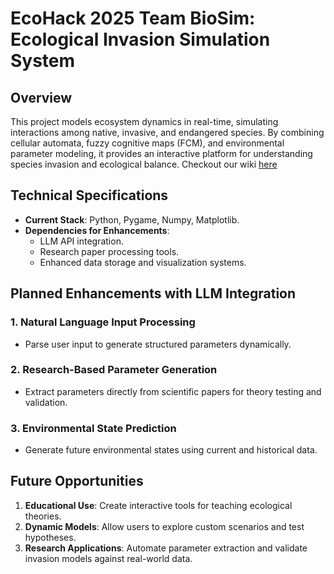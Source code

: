 # EcoHack 2025 Team BioSim: Ecological Invasion Simulation System

## Overview

This project models ecosystem dynamics in real-time, simulating interactions among native, invasive, and endangered species. By combining cellular automata, fuzzy cognitive maps (FCM), and environmental parameter modeling, it provides an interactive platform for understanding species invasion and ecological balance. Checkout our wiki [here](https://github.com/Georgelingzj/ecohack-2025/wiki/Introduction)

## Technical Specifications

- **Current Stack**: Python, Pygame, Numpy, Matplotlib.
- **Dependencies for Enhancements**:
  - LLM API integration.
  - Research paper processing tools.
  - Enhanced data storage and visualization systems.

## Planned Enhancements with LLM Integration

### 1. **Natural Language Input Processing**
   - Parse user input to generate structured parameters dynamically.

### 2. **Research-Based Parameter Generation**
   - Extract parameters directly from scientific papers for theory testing and validation.

### 3. **Environmental State Prediction**
   - Generate future environmental states using current and historical data.


## Future Opportunities

1. **Educational Use**: Create interactive tools for teaching ecological theories.
2. **Dynamic Models**: Allow users to explore custom scenarios and test hypotheses.
3. **Research Applications**: Automate parameter extraction and validate invasion models against real-world data.



